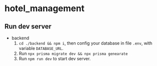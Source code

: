 # hotel_management

## Run dev server

- backend
    1. `cd ./backend && npm i`, then config your database in file `.env`, with variable `DATABASE_URL`.
    2. Run `npx prisma migrate dev && npx prisma genearate`
    3. Run `npm run dev` to start dev server.
